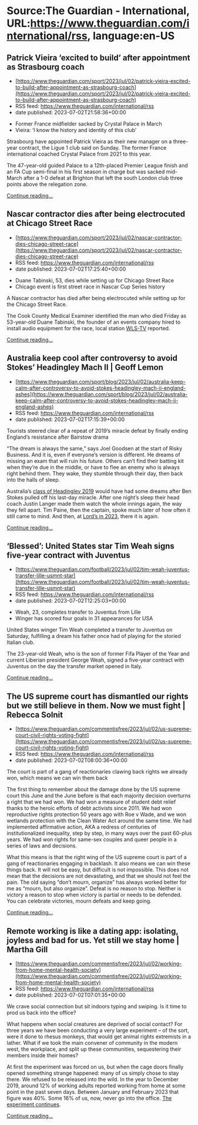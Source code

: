 # Source:The Guardian - International, URL:https://www.theguardian.com/international/rss, language:en-US

## Patrick Vieira ‘excited to build’ after appointment as Strasbourg coach
 - [https://www.theguardian.com/sport/2023/jul/02/patrick-vieira-excited-to-build-after-appointment-as-strasbourg-coach](https://www.theguardian.com/sport/2023/jul/02/patrick-vieira-excited-to-build-after-appointment-as-strasbourg-coach)
 - RSS feed: https://www.theguardian.com/international/rss
 - date published: 2023-07-02T21:58:36+00:00

<ul><li>Former France midfielder sacked by Crystal Palace in March</li><li>Vieira: ‘I know the history and identity of this club’</li></ul><p>Strasbourg have appointed Patrick Vieira as their new manager on a three-year contract, the Ligue 1 club said on Sunday. The former France international coached Crystal Palace from 2021 to this year.</p><p>The 47-year-old guided Palace to a 12th-placed Premier League finish and an FA Cup semi-final in his first season in charge but was sacked mid-March after a 1-0 defeat at Brighton that left the south London club three points above the relegation zone.</p> <a href="https://www.theguardian.com/sport/2023/jul/02/patrick-vieira-excited-to-build-after-appointment-as-strasbourg-coach">Continue reading...</a>

## Nascar contractor dies after being electrocuted at Chicago Street Race
 - [https://www.theguardian.com/sport/2023/jul/02/nascar-contractor-dies-chicago-street-race](https://www.theguardian.com/sport/2023/jul/02/nascar-contractor-dies-chicago-street-race)
 - RSS feed: https://www.theguardian.com/international/rss
 - date published: 2023-07-02T17:25:40+00:00

<ul><li>Duane Tabinski, 53, dies while setting up for Chicago Street Race</li><li>Chicago event is first street race in Nascar Cup Series history</li></ul><p>A Nascar contractor has died after being electrocuted while setting up for the Chicago Street Race.</p><p>The Cook County Medical Examiner identified the man who died Friday as 53-year-old Duane Tabinski, the founder of an events company hired to install audio equipment for the race, local station <a href="https://abc7chicago.com/duane-tabinski-chicago-nascar-worker-dies-contractor/13450532/">WLS-TV</a> reported.</p> <a href="https://www.theguardian.com/sport/2023/jul/02/nascar-contractor-dies-chicago-street-race">Continue reading...</a>

## Australia keep cool after controversy to avoid Stokes’ Headingley Mach II | Geoff Lemon
 - [https://www.theguardian.com/sport/blog/2023/jul/02/australia-keep-calm-after-controversy-to-avoid-stokes-headingley-mach-ii-england-ashes](https://www.theguardian.com/sport/blog/2023/jul/02/australia-keep-calm-after-controversy-to-avoid-stokes-headingley-mach-ii-england-ashes)
 - RSS feed: https://www.theguardian.com/international/rss
 - date published: 2023-07-02T17:15:39+00:00

<p>Tourists steered clear of a repeat of 2019’s miracle defeat by finally ending England’s resistance after Bairstow drama</p><p>“The dream is always the same,” says Joel Goodsen at the start of Risky Business. And it is, even if everyone’s version is different. He dreams of missing an exam that will ruin his future. Others can’t find their batting kit when they’re due in the middle, or have to flee an enemy who is always right behind them. They wake, they stumble through their day, then back into the halls of sleep.</p><p>Australia’s <a href="https://www.theguardian.com/sport/2019/aug/25/australia-ashes-england-third-test-ben-stokes-sensational">class of Headingley 2019</a> would have had some dreams after Ben Stokes pulled off his last-day miracle. After one night’s sleep their head coach Justin Langer made them watch the whole innings again, the way they fell apart. Tim Paine, then the captain, spoke much later of how often it still came to mind. And then, at <a href="https://www.theguardian.com/sport/2023/jul/02/england-australia-cricket-ashes-second-test-day-five-report-ben-stokes">Lord’s in 2023</a>, there it is again.</p> <a href="https://www.theguardian.com/sport/blog/2023/jul/02/australia-keep-calm-after-controversy-to-avoid-stokes-headingley-mach-ii-england-ashes">Continue reading...</a>

## ‘Blessed’: United States star Tim Weah signs five-year contract with Juventus
 - [https://www.theguardian.com/football/2023/jul/02/tim-weah-juventus-transfer-lille-usmnt-star](https://www.theguardian.com/football/2023/jul/02/tim-weah-juventus-transfer-lille-usmnt-star)
 - RSS feed: https://www.theguardian.com/international/rss
 - date published: 2023-07-02T12:25:03+00:00

<ul><li>Weah, 23, completes transfer to Juventus from Lille</li><li>Winger has scored four goals in 31 appearances for USA</li></ul><p>United States winger Tim Weah completed a transfer to Juventus on Saturday, fulfilling a dream his father once had of playing for the storied Italian club.</p><p>The 23-year-old Weah, who is the son of former Fifa Player of the Year and current Liberian president George Weah, signed a five-year contract with Juventus on the day the transfer market opened in Italy.</p> <a href="https://www.theguardian.com/football/2023/jul/02/tim-weah-juventus-transfer-lille-usmnt-star">Continue reading...</a>

## The US supreme court has dismantled our rights but we still believe in them. Now we must fight | Rebecca Solnit
 - [https://www.theguardian.com/commentisfree/2023/jul/02/us-supreme-court-civil-rights-voting-fight](https://www.theguardian.com/commentisfree/2023/jul/02/us-supreme-court-civil-rights-voting-fight)
 - RSS feed: https://www.theguardian.com/international/rss
 - date published: 2023-07-02T08:00:36+00:00

<p>The court is part of a gang of reactionaries clawing back rights we already won, which means we can win them back</p><p>The first thing to remember about the damage done by the US supreme court this June and the June before is that each majority decision overturns a right that we had won. We had won a measure of student debt relief thanks to the heroic efforts of debt activists since 2011. We had won reproductive rights protection 50 years ago with Roe v Wade, and we won wetlands protection with the Clean Water Act around the same time. We had implemented affirmative action, AKA a redress of centuries of institutionalized inequality, step by step, in many ways over the past 60-plus years. We had won rights for same-sex couples and queer people in a series of laws and decisions.</p><p>What this means is that the right wing of the US supreme court is part of a gang of reactionaries engaging in backlash. It also means we can win these things back. It will not be easy, but difficult is not impossible. This does not mean that the decisions are not devastating, and that we should not feel the pain. The old saying “don’t mourn, organize” has always worked better for me as “mourn, but also organize”. Defeat is no reason to stop. Neither is victory a reason to stop when victory is partial or needs to be defended. You can celebrate victories, mourn defeats and keep going.</p> <a href="https://www.theguardian.com/commentisfree/2023/jul/02/us-supreme-court-civil-rights-voting-fight">Continue reading...</a>

## Remote working is like a dating app: isolating, joyless and bad for us. Yet still we stay home | Martha Gill
 - [https://www.theguardian.com/commentisfree/2023/jul/02/working-from-home-mental-health-society](https://www.theguardian.com/commentisfree/2023/jul/02/working-from-home-mental-health-society)
 - RSS feed: https://www.theguardian.com/international/rss
 - date published: 2023-07-02T07:01:35+00:00

We crave social connection but sit indoors typing and swiping. Is it time to prod us back into the office?<p>What happens when social creatures are deprived of social contact? For three years we have been conducting a very large experiment – of the sort, were it done to rhesus monkeys, that would get animal rights extremists in a lather. What if we took the main convener of community in the modern west, the workplace, and split up these communities, sequestering their members inside their homes?</p><p>At first the experiment was forced on us, but when the cage doors finally opened something strange happened: many of us simply chose to stay there. We refused to be released into the wild. In the year to December 2019, around 12% of working adults reported working from home at some point in the past seven days. Between January and February 2023 that figure was 40%. Some 16% of us, now, never go into the office. <a href="https://www.ons.gov.uk/employmentandlabourmarket/peopleinwork/employmentandemployeetypes/articles/characteristicsofhomeworkersgreatbritain/september2022tojanuary2023" title="">The experiment continues</a>.</p> <a href="https://www.theguardian.com/commentisfree/2023/jul/02/working-from-home-mental-health-society">Continue reading...</a>


